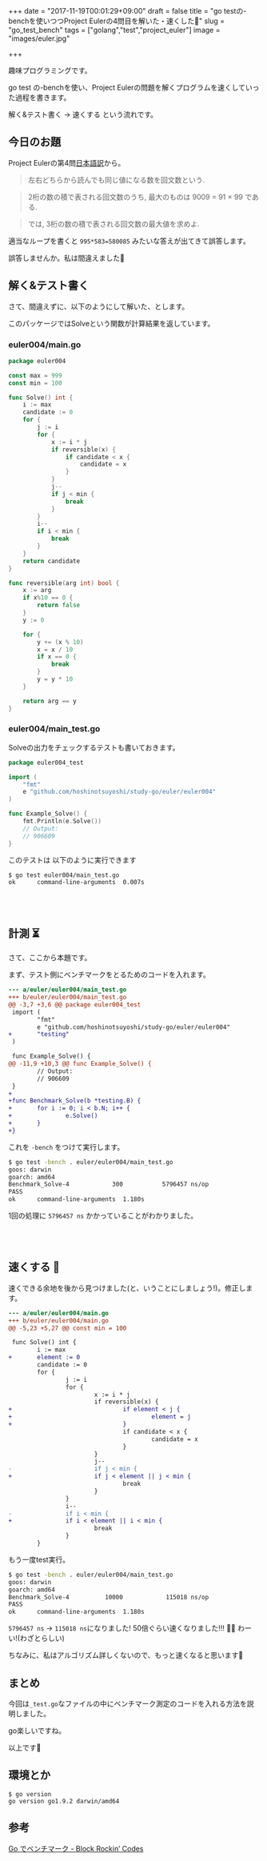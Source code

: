 +++
date = "2017-11-19T00:01:29+09:00"
draft = false
title = "go testの-benchを使いつつProject Eulerの4問目を解いた・速くした🚀"
slug = "go_test_bench"
tags = ["golang","test","project_euler"]
image = "images/euler.jpg"

+++

趣味プログラミングです。

go test の-benchを使い、Project Eulerの問題を解くプログラムを速くしていった過程を書きます。

解く&テスト書く -> 速くする という流れです。

<!--more-->

## 今日のお題

Project Eulerの第4問[日本語訳](http://odz.sakura.ne.jp/projecteuler/index.php?cmd=read&page=Problem%204)から。

> 左右どちらから読んでも同じ値になる数を回文数という.

> 2桁の数の積で表される回文数のうち, 最大のものは 9009 = 91 × 99 である.

> では, 3桁の数の積で表される回文数の最大値を求めよ.

適当なループを書くと `995*583=580085` みたいな答えが出てきて誤答します。

誤答しませんか。私は間違えました👼


## 解く&テスト書く

さて、間違えずに、以下のようにして解いた、とします。

このパッケージではSolveという関数が計算結果を返しています。

### euler004/main.go

```go
package euler004

const max = 999
const min = 100

func Solve() int {
	i := max
	candidate := 0
	for {
		j := i
		for {
			x := i * j
			if reversible(x) {
				if candidate < x {
					candidate = x
				}
			}
			j--
			if j < min {
				break
			}
		}
		i--
		if i < min {
			break
		}
	}
	return candidate
}

func reversible(arg int) bool {
	x := arg
	if x%10 == 0 {
		return false
	}
	y := 0

	for {
		y += (x % 10)
		x = x / 10
		if x == 0 {
			break
		}
		y = y * 10
	}

	return arg == y
}
```

### euler004/main_test.go

Solveの出力をチェックするテストも書いておきます。

```go
package euler004_test

import (
	"fmt"
	e "github.com/hoshinotsuyoshi/study-go/euler/euler004"
)

func Example_Solve() {
	fmt.Println(e.Solve())
	// Output:
	// 906609
}
```

このテストは 以下のように実行できます

```sh
$ go test euler004/main_test.go
ok      command-line-arguments  0.007s
```

<br/>
<br/>

## 計測 ⏳

さて、ここから本題です。

まず、テスト側にベンチマークをとるためのコードを入れます。

```diff
--- a/euler/euler004/main_test.go
+++ b/euler/euler004/main_test.go
@@ -3,7 +3,6 @@ package euler004_test
 import (
        "fmt"
        e "github.com/hoshinotsuyoshi/study-go/euler/euler004"
+       "testing"
 )

 func Example_Solve() {
@@ -11,9 +10,3 @@ func Example_Solve() {
        // Output:
        // 906609
 }
+
+func Benchmark_Solve(b *testing.B) {
+       for i := 0; i < b.N; i++ {
+               e.Solve()
+       }
+}
```

これを `-bench` をつけて実行します。

```sh
$ go test -bench . euler/euler004/main_test.go
goos: darwin
goarch: amd64
Benchmark_Solve-4            300           5796457 ns/op
PASS
ok      command-line-arguments  1.180s
```

1回の処理に `5796457 ns` かかっていることがわかりました。


<br/>
<br/>

## 速くする 🚀

速くできる余地を後から見つけました(と、いうことにしましょう!)。修正します。

```diff
--- a/euler/euler004/main.go
+++ b/euler/euler004/main.go
@@ -5,23 +5,27 @@ const min = 100

 func Solve() int {
        i := max
+       element := 0
        candidate := 0
        for {
                j := i
                for {
                        x := i * j
                        if reversible(x) {
+                               if element < j {
+                                       element = j
+                               }
                                if candidate < x {
                                        candidate = x
                                }
                        }
                        j--
-                       if j < min {
+                       if j < element || j < min {
                                break
                        }
                }
                i--
-               if i < min {
+               if i < element || i < min {
                        break
                }
        }
```

もう一度test実行。


```sh
$ go test -bench . euler/euler004/main_test.go
goos: darwin
goarch: amd64
Benchmark_Solve-4          10000            115018 ns/op
PASS
ok      command-line-arguments  1.180s
```

`5796457 ns` -> `115018 ns`になりました!
50倍ぐらい速くなりました!!! 🚀🚀 わーい!(わざとらしい)

ちなみに、私はアルゴリズム詳しくないので、もっと速くなると思います👼


## まとめ

今回は`_test.go`なファイルの中にベンチマーク測定のコードを入れる方法を説明しました。

go楽しいですね。

以上です🎅

## 環境とか

```
$ go version
go version go1.9.2 darwin/amd64
```

## 参考

[Go でベンチマーク - Block Rockin’ Codes](http://jxck.hatenablog.com/entry/20131123/1385189088)
